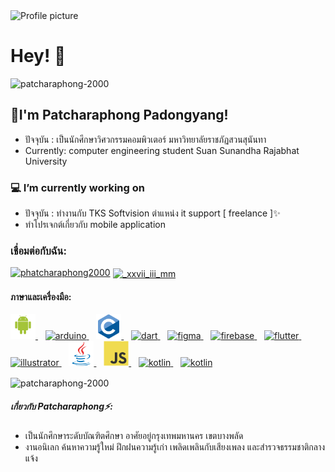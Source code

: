 <div>
  <img src="https://user-images.githubusercontent.com/87099790/236485235-4079c3b8-4362-43e6-b710-9b1c064a7957.png" alt="Profile picture">
  <h1>Hey! 👋</h1>
  <p align="left"><img src ="https://komarev.com/ghpvc/?username=patcharaphong-2000&label=Profile%20views&color=0e75b6&style=flat" alt="patcharaphong-2000" /></p>
  <p>
   <h2>🌱I'm Patcharaphong Padongyang!<br></h2>
 <ul>
   <li>
       ปัจจุบัน : เป็นนักศึกษาวิศวกรรมคอมพิวเตอร์ มหาวิทยาลัยราชภัฏสวนสุนันทา
    </li>
    <li>
       Currently: computer engineering student Suan Sunandha Rajabhat University
     </li>
    </ul>
  <//p>
  <h3>💻 I’m currently working on</h3>
  <ul>
    <li>
      ปัจจุบัน : ทำงานกับ TKS Softvision ตำแหน่ง it support [ freelance ]✨
    </li>
    <li>
      ทำโปรเจกต์เกี่ยวกับ mobile application
    </li>
  </ul>
  <h3 align="left">เชื่อมต่อกับฉัน:</h3>
<p align="left">
<a href="https://fb.com/phatcharaphong2000" target="blank"><img align=" กลาง" src="https://raw.githubusercontent.com/rahuldkjain/github-profile-readme-generator/master/src/images/icons/Social/facebook.svg" alt="phatcharaphong2000" height="30" width ="40" /></a>
<a href="https://www.instagram.com/_xxvii_iii_mm/?igsh=NzV3bXBzb2NpaDlt" target="blank"><img align="center" src="https://raw.githubusercontent.com /rahuldkjain/github-profile-readme-generator/master/src/images/icons/Social/instagram.svg" alt="_xxvii_iii_mm" height="30" width="40" /></a>
</p>
  
<h4 align="left">ภาษาและเครื่องมือ:</h4>
<p align="left">
  <a href="https://developer.android.com" target="_blank" rel="noreferrer">
    <img src="https://raw.githubusercontent.com/devicons/devicon/master/icons/android/android-original-wordmark.svg" alt="android" width="40" height="40"/>
  </a>&nbsp;&nbsp;
  <a href="https://www.arduino.cc/" target="_blank" rel="noreferrer">
    <img src="https://cdn.worldvectorlogo.com/logos/arduino-1.svg" alt="arduino" width="40" height="40"/>
  </a>&nbsp;&nbsp;
  <a href="https://www.cprogramming.com/" target="_blank" rel="noreferrer">
    <img src="https://raw.githubusercontent.com/devicons/devicon/master/icons/c/c-original.svg" alt="c" width="40" height="40"/>
  </a>&nbsp;&nbsp;
  <a href="https://dart.dev" target="_blank" rel="noreferrer">
    <img src="https://www.vectorlogo.zone/logos/dartlang/dartlang-icon.svg" alt="dart" width="40" height="40"/>
  </a>&nbsp;&nbsp;
  <a href="https://www.figma.com/" target="_blank" rel="noreferrer">
    <img src="https://www.vectorlogo.zone/logos/figma/figma-icon.svg" alt="figma" width="40" height="40"/>
  </a>&nbsp;&nbsp;
  <a href="https://firebase.google.com/" target="_blank" rel="noreferrer">
    <img src="https://www.vectorlogo.zone/logos/firebase/firebase-icon.svg" alt="firebase" width="40" height="40"/>
  </a>&nbsp;&nbsp;
  <a href="https://flutter.dev" target="_blank" rel="noreferrer">
    <img src="https://www.vectorlogo.zone/logos/flutterio/flutterio-icon.svg" alt="flutter" width="40" height="40"/>
  </a>&nbsp;&nbsp;
  <a href="https://www.adobe.com/products/illustrator.html" target="_blank" rel="noreferrer">
    <img src="https://www.vectorlogo.zone/logos/adobe_illustrator/adobe_illustrator-icon.svg" alt="illustrator" width="40" height="40"/>
  </a>&nbsp;&nbsp;
  <a href="https://www.java.com" target="_blank" rel="noreferrer">
    <img src="https://raw.githubusercontent.com/devicons/devicon/master/icons/java/java-original.svg" alt="java" width="40" height="40"/>
  </a>&nbsp;&nbsp;
  <a href="https://developer.mozilla.org/en-US/docs/Web/JavaScript" target="_blank" rel="noreferrer">
    <img src="https://raw.githubusercontent.com/devicons/devicon/master/icons/javascript/javascript-original.svg" alt="javascript" width="40" height="40"/>
  </a>&nbsp;&nbsp;
  <a href="https://kotlinlang.org" target="_blank" rel="noreferrer">
    <img src="https://www.vectorlogo.zone/logos/kotlinlang/kotlinlang-icon.svg" alt="kotlin" width="40" height="40"/>
  </a>&nbsp;&nbsp;
  <a href="https://www.adobe.com/products/photoshop.html" target="_blank" rel="noreferrer">
    <img src="https://raw.githubusercontent.com/devicons/devicon/master/icons/photoshop/photoshop -line.svg " alt="kotlin" width="40" height="40"/></a>
  </p>
  
  <p><img align="center" src="https://github-readme-streak-stats.herokuapp.com/?user=patcharaphong-2000&" alt="patcharaphong-2000" /></p>
                                                                                                                            
<h5>เกี่ยวกับ Patcharaphong⚡:</h5>
  <ul>
    <li>
      เป็นนักศึกษาระดับบัณฑิตศึกษา อาศัยอยู่กรุงเทพมหานคร เขตบางพลัด
    </li>
    <li>
      งานอนิเลก ค้นหาความรู้ใหม่ ฝึกฝนความรู้เก่า เพลิดเพลินกับเสียงเพลง และสำรวจธรรมชาติกลางแจ้ง
    </li>
  </ul>
</div>
